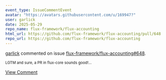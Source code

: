 ```yaml
---
event_type: IssueCommentEvent
avatar: "https://avatars.githubusercontent.com/u/169947?"
user: garlick
date: 2025-05-29
repo_name: flux-framework/flux-accounting
html_url: https://github.com/flux-framework/flux-accounting/pull/648
repo_url: https://github.com/flux-framework/flux-accounting
---
```


<a href='https://github.com/garlick' target='_blank'>garlick</a> commented on issue <a href='https://github.com/flux-framework/flux-accounting/pull/648' target='_blank'>flux-framework/flux-accounting#648</a>.

<small>LGTM and sure, a PR in flux-core sounds good!...</small>

<a href='https://github.com/flux-framework/flux-accounting/pull/648' target='_blank'>View Comment</a>
